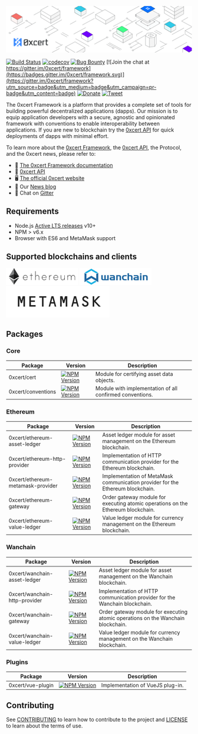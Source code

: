 <img src="https://github.com/0xcert/framework/raw/master/assets/cover.png" />

[![Build Status](https://travis-ci.org/0xcert/framework.svg?branch=master)](https://travis-ci.org/0xcert/framework)&nbsp;[![codecov](https://codecov.io/gh/0xcert/framework/branch/master/graph/badge.svg)](https://codecov.io/gh/0xcert/framework)&nbsp;[![Bug Bounty](https://img.shields.io/badge/bounty-open-2930e8.svg)](https://github.com/0xcert/framework/blob/master/BUG_BOUNTY.md)&nbsp;[![Join the chat at https://gitter.im/0xcert/framework](https://badges.gitter.im/0xcert/framework.svg)](https://gitter.im/0xcert/framework?utm_source=badge&utm_medium=badge&utm_campaign=pr-badge&utm_content=badge) [![Donate](https://img.shields.io/badge/ETH-donate-blue.svg)](https://etherscan.io/address/0xf9196f9f176fd2ef9243e8960817d5fbe63d79aa) [![Tweet](https://img.shields.io/twitter/url/http/shields.io.svg?style=social)](https://twitter.com/intent/tweet?text=I%20support%20the%20%23dapp%20revolution%20and%20the%20open-source%20%23JavaScript%20library%20for%20building%20dapps%20-%20the%200xcert%20Framework.&url=https://github.com/0xcert/framework&hashtags=ethereum,nft,erc721,erc20)

The 0xcert Framework is a platform that provides a complete set of tools for building powerful decentralized applications (dapps). Our mission is to equip application developers with a secure, agnostic and opinionated framework with conventions to enable interoperability between applications. If you are new to blockchain try the [0xcert API](https://dashboard.0xcert.org/) for quick deployments of dapps with minimal effort. 

To learn more about the [0xcert Framework](https://docs.0xcert.org/framework/v2/), the [0xcert API](https://docs.0xcert.org/api/), the Protocol, and the 0xcert news, please refer to:
* 📘 [The 0xcert Framework documentation](https://docs.0xcert.org/)
* 📘 [0xcert API](https://dashboard.0xcert.org/)
* 🖥 [The official 0xcert website](https://0xcert.org/)
* 📝 Our [News blog](https://0xcert.org/news/)
* 💬 Chat on [Gitter](https://gitter.im/0xcert/framework)

## Requirements

* Node.js [Active LTS releases](https://nodejs.org/en/about/releases/) v10+
* NPM > v6.x
* Browser with ES6 and MetaMask support

## Supported blockchains and clients

![Ethereum](./assets/ethereum.png)
![Wanchain](./assets/wanchain.png)
![Metamask](./assets/logo-metamask.svg)

## Packages

### Core 
| Package | Version | Description
|-|-|-
| 0xcert/cert | [![NPM Version](https://badge.fury.io/js/@0xcert%2Fcert.svg)](https://badge.fury.io/js/%400xcert%2Fcert) | Module for certifying asset data objects.
| 0xcert/conventions | [![NPM Version](https://badge.fury.io/js/@0xcert%2Fconventions.svg)](https://badge.fury.io/js/%400xcert%2Fconventions) | Module with implementation of all confirmed conventions.

### Ethereum
| Package | Version | Description
|-|-|-
| 0xcert/ethereum-asset-ledger | [![NPM Version](https://badge.fury.io/js/@0xcert%2Fethereum-asset-ledger.svg)](https://badge.fury.io/js/%400xcert%2Fethereum-asset-ledger) | Asset ledger module for asset management on the Ethereum blockchain.
| 0xcert/ethereum-http-provider | [![NPM Version](https://badge.fury.io/js/@0xcert%2Fethereum-http-provider.svg)](https://badge.fury.io/js/%400xcert%2Fethereum-http-provider) | Implementation of HTTP communication provider for the Ethereum blockchain.
| 0xcert/ethereum-metamask-provider | [![NPM Version](https://badge.fury.io/js/@0xcert%2Fethereum-metamask-provider.svg)](https://badge.fury.io/js/%400xcert%2Fethereum-metamask-provider) | Implementation of MetaMask communication provider for the Ethereum blockchain.
| 0xcert/ethereum-gateway | [![NPM Version](https://badge.fury.io/js/@0xcert%2Fethereum-gateway.svg)](https://badge.fury.io/js/%400xcert%2Fethereum-gateway) | Order gateway module for executing atomic operations on the Ethereum blockchain.
| 0xcert/ethereum-value-ledger | [![NPM Version](https://badge.fury.io/js/@0xcert%2Fethereum-value-ledger.svg)](https://badge.fury.io/js/%400xcert%2Fethereum-value-ledger) | Value ledger module for currency management on the Ethereum blockchain.

### Wanchain
| Package | Version | Description
|-|-|-
| 0xcert/wanchain-asset-ledger | [![NPM Version](https://badge.fury.io/js/@0xcert%2Fwanchain-asset-ledger.svg)](https://badge.fury.io/js/%400xcert%2Fwanchain-asset-ledger) | Asset ledger module for asset management on the Wanchain blockchain.
| 0xcert/wanchain-http-provider | [![NPM Version](https://badge.fury.io/js/@0xcert%2Fwanchain-http-provider.svg)](https://badge.fury.io/js/%400xcert%2Fwanchain-http-provider) | Implementation of HTTP communication provider for the Wanchain blockchain.
| 0xcert/wanchain-gateway | [![NPM Version](https://badge.fury.io/js/@0xcert%2Fwanchain-gateway.svg)](https://badge.fury.io/js/%400xcert%2Fwanchain-gateway) | Order gateway module for executing atomic operations on the Wanchain blockchain.
| 0xcert/wanchain-value-ledger | [![NPM Version](https://badge.fury.io/js/@0xcert%2Fwanchain-value-ledger.svg)](https://badge.fury.io/js/%400xcert%2Fwanchain-value-ledger) | Value ledger module for currency management on the Wanchain blockchain.

### Plugins
| Package | Version | Description
|-|-|-
| 0xcert/vue-plugin | [![NPM Version](https://badge.fury.io/js/@0xcert%2Fvue-plugin.svg)](https://badge.fury.io/js/%400xcert%2Fvue-plugin) | Implementation of VueJS plug-in.

## Contributing

See [CONTRIBUTING](https://github.com/0xcert/suite/blob/master/CONTRIBUTING.md) to learn how to contribute to the project and [LICENSE](https://github.com/0xcert/suite/blob/master/LICENCE) to learn about the terms of use.
